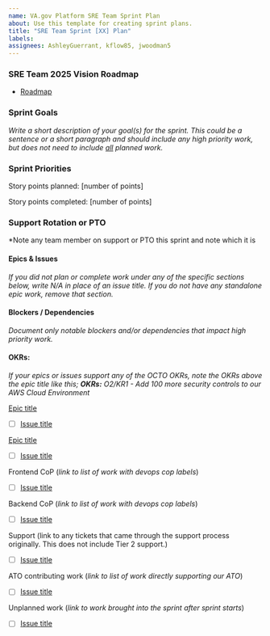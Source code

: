 ```yaml
---
name: VA.gov Platform SRE Team Sprint Plan
about: Use this template for creating sprint plans.
title: "SRE Team Sprint [XX] Plan"
labels: 
assignees: AshleyGuerrant, kflow85, jwoodman5
---
```


### SRE Team 2025 Vision Roadmap



* [Roadmap](https://vfs.atlassian.net/wiki/spaces/~712020d2fbd572ca6b4c94b469a3bdb618888c/pages/3722248239/Stability+Reliability+Engineering+SRE+Team+Roadmap+Q1+2025+DRAFT)


### Sprint Goals


_Write a short description of your goal(s) for the sprint. This could be a sentence or a short paragraph and should include any high priority work, but does not need to include <span style="text-decoration:underline;">all</span> planned work._



### Sprint Priorities

Story points planned: [number of points]

Story points completed: [number of points]

###  Support Rotation or PTO
*Note any team member on support or PTO this sprint and note which it is

#### Epics & Issues</span>

*If you did not plan or complete work under any of the specific sections below, write *N/A* in place of an issue title. If you do not have any standalone epic work, remove that section.*

#### Blockers / Dependencies
*Document only notable blockers and/or dependencies that impact high priority work.*

#### OKRs: 
*If your epics or issues support any of the OCTO OKRs, note the OKRs above the epic title like this; **OKRs:** O2/KR1 - Add 100 more security controls to our AWS Cloud Environment*

[Epic title](link)
- [ ] [Issue title](link)
    
[Epic title](link)
- [ ] [Issue title](link)


Frontend CoP (*link to list of work with devops cop labels*)



- [ ] [Issue title](link)

Backend CoP (*link to list of work with devops cop labels*)



- [ ] [Issue title](link)

Support (link to any tickets that came through the support process originally. This does not include Tier 2 support.)



- [ ] [Issue title](link)

ATO contributing work (*link to list of work directly supporting our ATO*)



- [ ] [Issue title](link)

Unplanned work (*link to work brought into the sprint after sprint starts*) 



- [ ] [Issue title](link)
